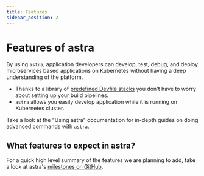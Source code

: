 ```yaml
---
title: Features
sidebar_position: 2
---
```


# Features of astra

By using `astra`, application developers can develop, test, debug, and deploy microservices based applications on Kubernetes without having a deep understanding of the platform.


- Thanks to a library of [predefined Devfile stacks](https://registry.devfile.io/viewer) you don't have to worry about setting up your build pipelines.
- `astra` allows you easily develop application while it is running on Kubernetes cluster. 


Take a look at the "Using astra" documentation for in-depth guides on doing advanced commands with `astra`.

## What features to expect in astra?

For a quick high level summary of the features we are planning to add, take a look at astra's [milestones on GitHub](https://github\.com/danielpickens/astra/milestones).
